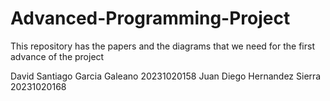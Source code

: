 # Advanced-Programming-Project
This repository has the papers and the diagrams that we need for the first advance of the project

David Santiago Garcia Galeano 20231020158
Juan Diego Hernandez Sierra 20231020168
